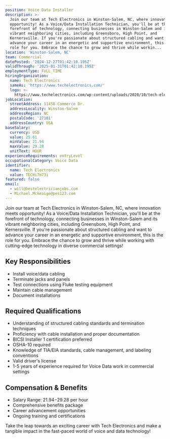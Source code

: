 ```yaml
---
position: Voice Data Installer
description: >-
  Join our team at Tech Electronics in Winston-Salem, NC, where innovation meets
  opportunity! As a Voice/Data Installation Technician, you'll be at the
  forefront of technology, connecting businesses in Winston-Salem and its
  vibrant neighboring cities, including Greensboro, High Point, and
  Kernersville. If you're passionate about structured cabling and want to
  advance your career in an energetic and supportive environment, this is the
  role for you. Embrace the chance to grow and thrive while workin...
location: 'Winston-Salem, NC'
team: Commercial
datePosted: '2024-12-27T01:42:10.195Z'
validThrough: '2025-01-31T01:42:10.195Z'
employmentType: FULL_TIME
hiringOrganization:
  name: Tech Electronics
  sameAs: 'https://www.techelectronics.com/'
  logo: >-
    https://www.techelectronics.com/wp-content/uploads/2020/10/tech-electronics-logo.png
jobLocation:
  streetAddress: 11458 Commerce Dr.
  addressLocality: Winston-Salem
  addressRegion: NC
  postalCode: '27101'
  addressCountry: USA
baseSalary:
  currency: USD
  value: 25.61
  minValue: 21.94
  maxValue: 29.28
  unitText: HOUR
experienceRequirements: entryLevel
occupationalCategory: Voice Data
identifier:
  name: Tech Electronics
  value: TECHi7m73i
featured: false
email:
  - will@bestelectricianjobs.com
  - Michael.Mckeaige@pes123.com
---
```




Join our team at Tech Electronics in Winston-Salem, NC, where innovation meets opportunity! As a Voice/Data Installation Technician, you'll be at the forefront of technology, connecting businesses in Winston-Salem and its vibrant neighboring cities, including Greensboro, High Point, and Kernersville. If you're passionate about structured cabling and want to advance your career in an energetic and supportive environment, this is the role for you. Embrace the chance to grow and thrive while working with cutting-edge technology in diverse commercial settings!

## Key Responsibilities
- Install voice/data cabling
- Terminate jacks and panels
- Test connections using Fluke testing equipment
- Maintain cable management
- Document installations

## Required Qualifications
- Understanding of structured cabling standards and termination techniques
- Proficiency with cable installation and proper documentation
- BICSI Installer 1 certification preferred
- OSHA-10 required
- Knowledge of TIA/EIA standards, cable management, and labeling conventions
- Valid driver's license
- 1-5 years of experience required for Voice Data work in commercial settings

## Compensation & Benefits
- Salary Range: $21.94-$29.28 per hour
- Comprehensive benefits package
- Career advancement opportunities
- Ongoing training and certifications

Take the leap towards an exciting career with Tech Electronics and make a tangible impact in the fast-paced world of voice and data technology!